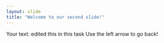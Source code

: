 ```yaml
---
layout: slide
title: "Welcome to our second slide!"
---
```

Your text: edited this in this task
Use the left arrow to go back!
